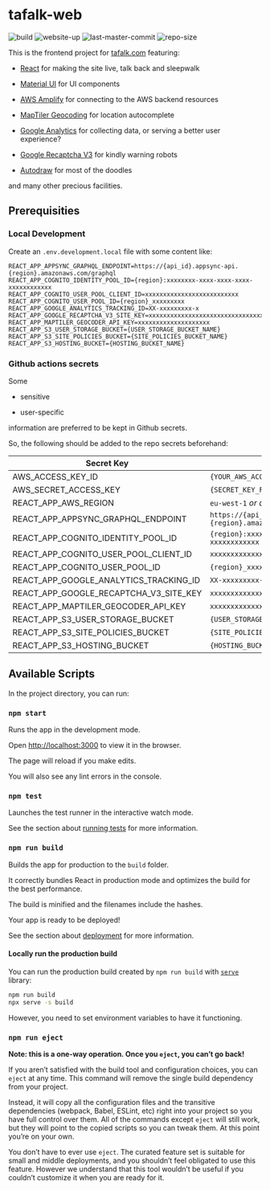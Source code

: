 # tafalk-web

![build](https://github.com/tafalk/tafalk-web/workflows/build/badge.svg?branch=master)
![website-up](https://img.shields.io/website?label=tafalk.com&url=https%3A%2F%2Ftafalk.com%2F)
![last-master-commit](https://img.shields.io/github/last-commit/tafalk/tafalk-web/master)
![repo-size](https://img.shields.io/github/repo-size/tafalk/tafalk-web)

This is the frontend project for [tafalk.com](https://tafalk.com) featuring:

- [React](https://reactjs.org/) for making the site live, talk back and sleepwalk

- [Material UI](https://material-ui.com/) for UI components

- [AWS Amplify](https://aws-amplify.github.io/) for connecting to the AWS backend resources

- [MapTiler Geocoding](https://cloud.maptiler.com/geocoding/) for location autocomplete

- [Google Analytics](https://analytics.google.com/analytics/web/) for collecting data, or serving a better user experience?

- [Google Recaptcha V3](https://developers.google.com/recaptcha/docs/v3) for kindly warning robots

- [Autodraw](https://www.autodraw.com/) for most of the doodles

and many other precious facilities.

## Prerequisities

### Local Development

Create an `.env.development.local` file with some content like:

```env
REACT_APP_APPSYNC_GRAPHQL_ENDPOINT=https://{api_id}.appsync-api.{region}.amazonaws.com/graphql
REACT_APP_COGNITO_IDENTITY_POOL_ID={region}:xxxxxxxx-xxxx-xxxx-xxxx-xxxxxxxxxxxx
REACT_APP_COGNITO_USER_POOL_CLIENT_ID=xxxxxxxxxxxxxxxxxxxxxxxxxx
REACT_APP_COGNITO_USER_POOL_ID={region}_xxxxxxxxx
REACT_APP_GOOGLE_ANALYTICS_TRACKING_ID=XX-xxxxxxxxx-x
REACT_APP_GOOGLE_RECAPTCHA_V3_SITE_KEY=xxxxxxxxxxxxxxxxxxxxxxxxxxxxxxxxxxxxxxxx
REACT_APP_MAPTILER_GEOCODER_API_KEY=xxxxxxxxxxxxxxxxxxxx
REACT_APP_S3_USER_STORAGE_BUCKET={USER_STORAGE_BUCKET_NAME}
REACT_APP_S3_SITE_POLICIES_BUCKET={SITE_POLICIES_BUCKET_NAME}
REACT_APP_S3_HOSTING_BUCKET={HOSTING_BUCKET_NAME}
```

### Github actions secrets

Some

- sensitive

- user-specific

information are preferred to be kept in Github secrets.

So, the following should be added to the repo secrets beforehand:

| **Secret Key**                         | **Secret Value**                                              |
| -------------------------------------- | ------------------------------------------------------------- |
| AWS_ACCESS_KEY_ID                      | `{YOUR_AWS_ACCESS_KEY_ID}`                                    |
| AWS_SECRET_ACCESS_KEY                  | `{SECRET_KEY_FOR_THE_ACCESS_KEY}`                             |
| REACT_APP_AWS_REGION                   | `eu-west-1` *or another region*                               |
| REACT_APP_APPSYNC_GRAPHQL_ENDPOINT     | `https://{api_id}.appsync-api.{region}.amazonaws.com/graphql` |
| REACT_APP_COGNITO_IDENTITY_POOL_ID     | `{region}:xxxxxxxx-xxxx-xxxx-xxxx-xxxxxxxxxxxx`               |
| REACT_APP_COGNITO_USER_POOL_CLIENT_ID  | `xxxxxxxxxxxxxxxxxxxxxxxxxx`                                  |
| REACT_APP_COGNITO_USER_POOL_ID         | `{region}_xxxxxxxxx`                                          |
| REACT_APP_GOOGLE_ANALYTICS_TRACKING_ID | `XX-xxxxxxxxx-x`                                              |
| REACT_APP_GOOGLE_RECAPTCHA_V3_SITE_KEY | `xxxxxxxxxxxxxxxxxxxxxxxxxxxxxxxxxxxxxxxx`                    |
| REACT_APP_MAPTILER_GEOCODER_API_KEY    | `xxxxxxxxxxxxxxxxxxxx`                                        |
| REACT_APP_S3_USER_STORAGE_BUCKET       | `{USER_STORAGE_BUCKET_NAME}`                                  |
| REACT_APP_S3_SITE_POLICIES_BUCKET      | `{SITE_POLICIES_BUCKET_NAME}`                                 |
| REACT_APP_S3_HOSTING_BUCKET            | `{HOSTING_BUCKET_NAME}`                                       |

## Available Scripts

In the project directory, you can run:

### `npm start`

Runs the app in the development mode.

Open [http://localhost:3000](http://localhost:3000) to view it in the browser.

The page will reload if you make edits.

You will also see any lint errors in the console.

### `npm test`

Launches the test runner in the interactive watch mode.

See the section about [running tests](https://facebook.github.io/create-react-app/docs/running-tests) for more information.

### `npm run build`

Builds the app for production to the `build` folder.

It correctly bundles React in production mode and optimizes the build for the best performance.

The build is minified and the filenames include the hashes.

Your app is ready to be deployed!

See the section about [deployment](https://facebook.github.io/create-react-app/docs/deployment) for more information.

#### Locally run the production build

You can run the production build  created by `npm run build` with [`serve`](https://github.com/vercel/serve) library:

```sh
npm run build
npx serve -s build
```

However, you need to set environment variables to have it functioning.

### `npm run eject`

**Note: this is a one-way operation. Once you `eject`, you can’t go back!**

If you aren’t satisfied with the build tool and configuration choices, you can `eject` at any time. This command will remove the single build dependency from your project.

Instead, it will copy all the configuration files and the transitive dependencies (webpack, Babel, ESLint, etc) right into your project so you have full control over them. All of the commands except `eject` will still work, but they will point to the copied scripts so you can tweak them. At this point you’re on your own.

You don’t have to ever use `eject`. The curated feature set is suitable for small and middle deployments, and you shouldn’t feel obligated to use this feature. However we understand that this tool wouldn’t be useful if you couldn’t customize it when you are ready for it.
